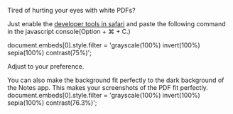 Tired of hurting your eyes with white PDFs?

Just enable the [developer tools in safari](https://support.apple.com/en-az/guide/safari/sfri20948/mac) and paste the following command in the javascript console(Option + ⌘ + C.)

document.embeds[0].style.filter = 'grayscale(100%) invert(100%) sepia(100%) contrast(75%)';

Adjust to your preference.


You can also make the background fit perfectly to the dark background of the Notes app. This makes your screenshots of the PDF fit perfectly.
document.embeds[0].style.filter = 'grayscale(100%) invert(100%) sepia(100%) contrast(76.3%)';


